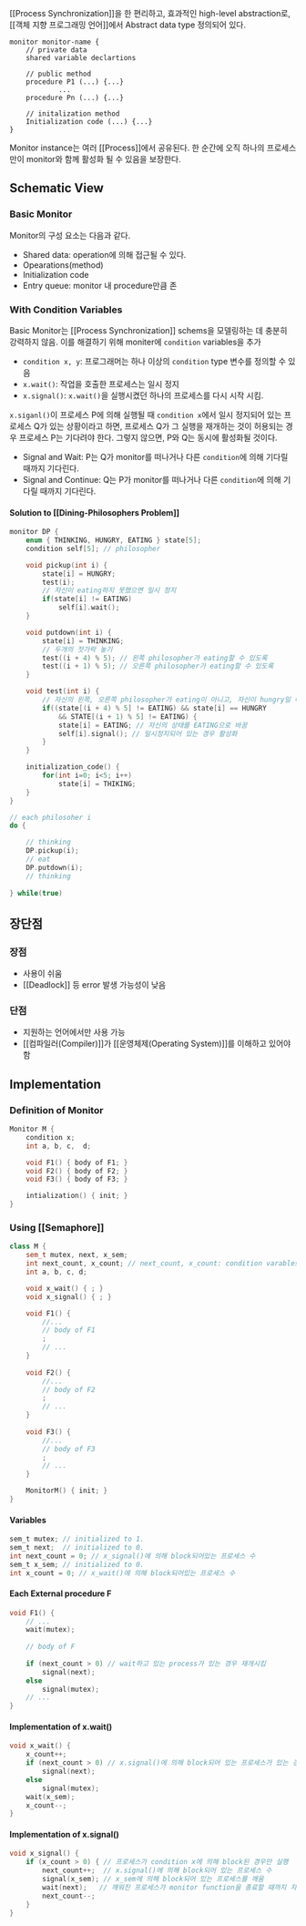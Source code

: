 [[Process Synchronization]]을 한 편리하고, 효과적인 high-level abstraction로, [[객체 지향 프로그래밍 언어]]에서 Abstract data type 정의되어 있다.
```pseudo code
monitor monitor-name {
	// private data
	shared variable declartions 

	// public method
	procedure P1 (...) {...}
			...
	procedure Pn (...) {...}

	// initalization method
	Initialization code (...) {...}
}
```

Monitor instance는 여러 [[Process]]에서 공유된다. 한 순간에 오직 하나의 프로세스만이 monitor와 함께 활성화 될 수 있음을 보장한다. 
## Schematic View
### Basic Monitor
Monitor의 구성 요소는 다음과 같다.
+ Shared data: operation에 의해 접근될 수 있다. 
+ Opearations(method)
+ Initialization code
+ Entry queue: monitor 내 procedure만큼 존
### With Condition Variables
Basic Monitor는 [[Process Synchronization]] schems을 모델링하는 데 충분히 강력하지 않음. 이를 해결하기 위해 moniter에 `condition` variables을 추가
+ `condition x, y`: 프로그래머는 하나 이상의 `condition` type 변수를 정의할 수 있음
+ `x.wait()`: 작업을 호출한 프로세스는 일시 정지
+ `x.signal()`: `x.wait()`을 실행시켰던 하나의 프로세스를 다시 시작 시킴. 

`x.siganl()`이 프로세스 P에 의해 실행될 때 `condition x`에서 일시 정지되어 있는 프로세스 Q가 있는 상황이라고 하면, 프로세스 Q가 그 실행을 재개하는 것이 허용되는 경우 프로세스 P는 기다려야 한다. 그렇지 않으면, P와 Q는 동시에 활성화될 것이다. 
+ Signal and Wait: P는 Q가 monitor를 떠나거나 다른 `condition`에 의해 기다릴 때까지 기다린다. 
+ Signal and Continue: Q는 P가 monitor를 떠나거나 다른 `condition`에 의해 기다릴 때까지 기다린다. 
#### Solution to [[Dining-Philosophers Problem]]
```c++
monitor DP {
	enum { THINKING, HUNGRY, EATING } state[5];
	condition self[5]; // philosopher

	void pickup(int i) {
		state[i] = HUNGRY;
		test(i);
		// 자신이 eating하지 못했으면 일시 정지
		if(state[i] != EATING) 
			self[i].wait(); 
	}

	void putdown(int i) {
		state[i] = THINKING;
		// 두개의 젓가락 놓기
		test((i + 4) % 5); // 왼쪽 philosopher가 eating할 수 있도록 
		test((i + 1) % 5); // 오른쪽 philosopher가 eating할 수 있도록
	}

	void test(int i) {
		// 자신의 왼쪽, 오른쪽 philosopher가 eating이 아니고, 자신이 hungry일 때
		if((state[(i + 4) % 5] != EATING) && state[i] == HUNGRY 
			&& STATE[(i + 1) % 5] != EATING) {
			state[i] = EATING; // 자신의 상태를 EATING으로 바꿈
			self[i].signal(); // 일시정지되어 있는 경우 활성화
		}
	}

	initialization_code() {
		for(int i=0; i<5; i++)
			state[i] = THIKING;
	}
}

// each philosoher i
do {

	// thinking
	DP.pickup(i);
	// eat
	DP.putdown(i);
	// thinking
	
} while(true)
```
## 장단점
### 장점
+ 사용이 쉬움
+ [[Deadlock]] 등 error 발생 가능성이 낮음
### 단점
+ 지원하는 언어에서만 사용 가능
+ [[컴파일러(Compiler)]]가 [[운영체제(Operating System)]]를 이해하고 있어야 함
## Implementation
### Definition of Monitor
```c
Monitor M {
	condition x;
	int a, b, c,  d;

	void F1() { body of F1; }
	void F2() { body of F2; }
	void F3() { body of F3; }

	intialization() { init; }
}
```
### Using [[Semaphore]]
```C++
class M {
	sem_t mutex, next, x_sem;
	int next_count, x_count; // next_count, x_count: condition varables
	int a, b, c, d;

	void x_wait() { ; }
	void x_signal() { ; }

	void F1() {
		//...
		// body of F1
		;
		// ...
	}
	
	void F2() {
		//...
		// body of F2
		;
		// ...
	}
	
	void F3() {
		//...
		// body of F3
		;
		// ...
	}

	MonitorM() { init; }
}
```
#### Variables
```c
sem_t mutex; // initialized to 1.
sem_t next;  // initialized to 0. 
int next_count = 0; // x_signal()에 의해 block되어있는 프로세스 수
sem_t x_sem; // initialized to 0.
int x_count = 0; // x_wait()에 의해 block되어있는 프로세스 수
```
#### Each External procedure F
```c
void F1() {
	// ...
	wait(mutex);
	
	// body of F
	
	if (next_count > 0) // wait하고 있는 process가 있는 경우 재개시킴
		signal(next);
	else 
		signal(mutex);
	// ...
}

```
#### Implementation of x.wait()
```c
void x_wait() {
	x_count++;
	if (next_count > 0) // x.signal()에 의해 block되어 있는 프로세스가 있는 경우
		signal(next);
	else
		signal(mutex);
	wait(x_sem);
	x_count--;
}
```
#### Implementation of x.signal()
```c
void x_signal() {
	if (x_count > 0) { // 프로세스가 condition x에 의해 block된 경우만 실행
		next_count++;  // x.signal()에 의해 block되어 있는 프로세스 수 
		signal(x_sem); // x_sem에 의해 block되어 있는 프로세스를 깨움
		wait(next);   // 깨워진 프로세스가 monitor function을 종료할 때까지 자신 block
		next_count--;
	}
}
```